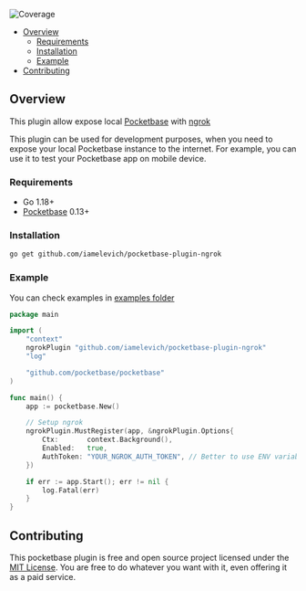 
![Coverage](https://img.shields.io/badge/Coverage-21.1%25-red)
<!-- TOC -->
  * [Overview](#overview)
    * [Requirements](#requirements)
    * [Installation](#installation)
    * [Example](#example)
  * [Contributing](#contributing)
<!-- TOC -->

## Overview

This plugin allow expose local [Pocketbase](https://github.com/pocketbase/pocketbase) with [ngrok](https://ngrok.com/)

This plugin can be used for development purposes, when you need to expose your local Pocketbase instance to the internet. For example, you can use it to test your Pocketbase app on mobile device.

### Requirements

- Go 1.18+
- [Pocketbase](https://github.com/pocketbase/pocketbase) 0.13+

### Installation

```bash
go get github.com/iamelevich/pocketbase-plugin-ngrok
```

### Example

You can check examples in [examples folder](/examples)

```go
package main

import (
	"context"
	ngrokPlugin "github.com/iamelevich/pocketbase-plugin-ngrok"
	"log"

	"github.com/pocketbase/pocketbase"
)

func main() {
	app := pocketbase.New()

	// Setup ngrok
	ngrokPlugin.MustRegister(app, &ngrokPlugin.Options{
		Ctx:       context.Background(),
		Enabled:   true,
		AuthToken: "YOUR_NGROK_AUTH_TOKEN", // Better to use ENV variable for that
	})

	if err := app.Start(); err != nil {
		log.Fatal(err)
	}
}
```

## Contributing

This pocketbase plugin is free and open source project licensed under the [MIT License](LICENSE.md).
You are free to do whatever you want with it, even offering it as a paid service.
